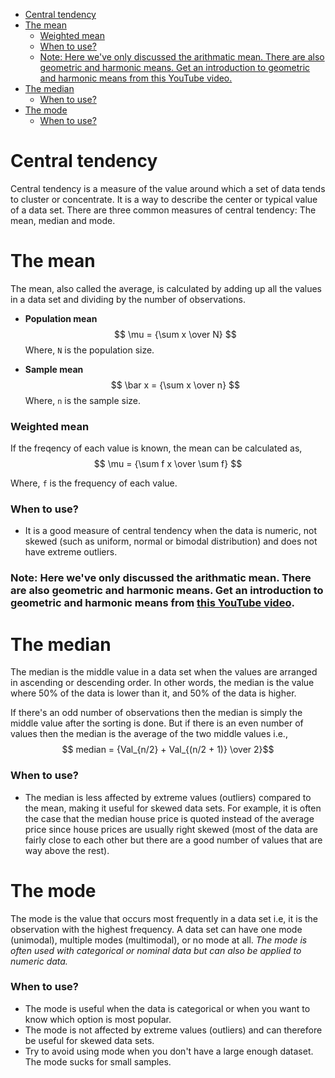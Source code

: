 - [Central tendency](#central-tendency)
- [The mean](#the-mean)
    - [Weighted mean](#weighted-mean)
    - [When to use?](#when-to-use)
    - [Note: Here we've only discussed the arithmatic mean. There are also geometric and harmonic means. Get an introduction to geometric and harmonic means from this YouTube video.](#note-here-weve-only-discussed-the-arithmatic-mean-there-are-also-geometric-and-harmonic-means-get-an-introduction-to-geometric-and-harmonic-means-from-this-youtube-video)
- [The median](#the-median)
    - [When to use?](#when-to-use-1)
- [The mode](#the-mode)
    - [When to use?](#when-to-use-2)


# Central tendency
Central tendency is a measure of the value around which a set of data tends to cluster or concentrate. It is a way to describe the center or typical value of a data set. There are three common measures of central tendency: The mean, median and mode.

# The mean
The mean, also called the average, is calculated by adding up all the values in a data set and dividing by the number of observations.

- **Population mean**
$$ \mu = {\sum x \over N} $$ 
Where, `N` is the population size.

- **Sample mean**
$$ \bar x  = {\sum x \over n} $$
Where, `n` is the sample size.

### Weighted mean
If the freqency of each value is known, the mean can be calculated as,
$$ \mu = {\sum f x \over \sum f} $$

Where, `f` is the frequency of each value.

### When to use?
- It is a good measure of central tendency when the data is numeric, not skewed (such as uniform, normal or bimodal distribution) and does not have extreme outliers.

### Note: Here we've only discussed the arithmatic mean. There are also geometric and harmonic means. Get an introduction to geometric and harmonic means from [this YouTube video](https://www.youtube.com/watch?v=jXKYI7wyqp0&list=PLTNMv857s9WVStKLco6ZBOsfSGXzJ1L0f&index=2).

# The median

The median is the middle value in a data set when the values are arranged in ascending or descending order. In other words, the median is the value where 50% of the data is lower than it, and 50% of the data is higher. 

If there's an odd number of observations then the median is simply the middle value after the sorting is done. But if there is an even number of values then the median is the average of the two middle values i.e.,
$$ median = {Val_{n/2} + Val_{(n/2 + 1)} \over 2}$$

### When to use?
- The median is less affected by extreme values (outliers) compared to the mean, making it useful for skewed data sets. For example, it is often the case that the median house price is quoted instead of the average price since house prices are usually right skewed (most of the data are fairly close to each other but there are a good number of values that are way above the rest).

# The mode

The mode is the value that occurs most frequently in a data set i.e, it is the observation with the highest frequency. A data set can have one mode (unimodal), multiple modes (multimodal), or no mode at all. *The mode is often used with categorical or nominal data but can also be applied to numeric data.*

### When to use?
- The mode is useful when the data is categorical or when you want to know which option is most popular.
- The mode is not affected by extreme values (outliers) and can therefore be useful for skewed data sets.
- Try to avoid using mode when you don't have a large enough dataset. The mode sucks for small samples. 
